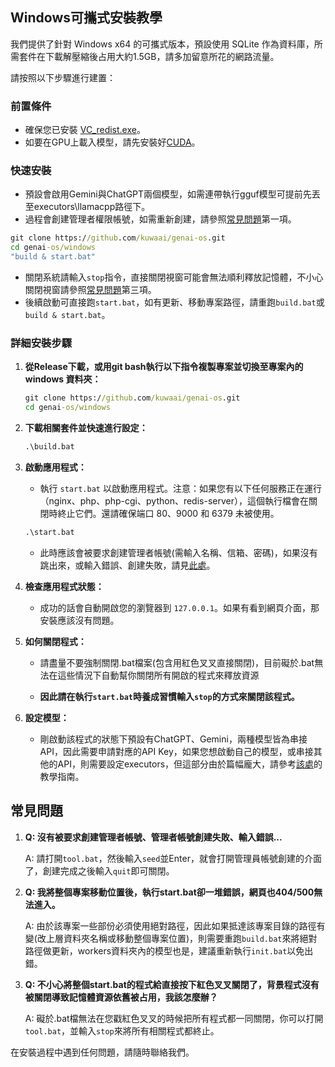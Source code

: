 ## Windows可攜式安裝教學

我們提供了針對 Windows x64 的可攜式版本，預設使用 SQLite 作為資料庫，所需套件在下載解壓縮後占用大約1.5GB，請多加留意所花的網路流量。

請按照以下步驟進行建置：

### 前置條件
- 確保您已安裝 [VC_redist.exe](https://learn.microsoft.com/zh-tw/cpp/windows/latest-supported-vc-redist?view=msvc-170)。
- 如要在GPU上載入模型，請先安裝好[CUDA](https://developer.nvidia.com/cuda-toolkit)。

### 快速安裝
- 預設會啟用Gemini與ChatGPT兩個模型，如需連帶執行gguf模型可提前先丟至executors\llamacpp路徑下。
- 過程會創建管理者權限帳號，如需重新創建，請參照[常見問題](#常見問題)第一項。
```bat
git clone https://github.com/kuwaai/genai-os.git
cd genai-os/windows
"build & start.bat"
```
- 關閉系統請輸入`stop`指令，直接關閉視窗可能會無法順利釋放記憶體，不小心關閉視窗請參照[常見問題](#常見問題)第三項。
- 後續啟動可直接跑`start.bat`，如有更新、移動專案路徑，請重跑`build.bat`或`build & start.bat`。

### 詳細安裝步驟

1. **從Release下載，或用git bash執行以下指令複製專案並切換至專案內的 windows 資料夾：**
   ```bat
   git clone https://github.com/kuwaai/genai-os.git
   cd genai-os/windows
   ```

2. **下載相關套件並快速進行設定：**
   ```bat
   .\build.bat
   ```

3. **啟動應用程式：**
   - 執行 `start.bat` 以啟動應用程式。注意：如果您有以下任何服務正在運行（nginx、php、php-cgi、python、redis-server），這個執行檔會在關閉時終止它們。還請確保端口 80、9000 和 6379 未被使用。
   ```bat
   .\start.bat
   ```
   - 此時應該會被要求創建管理者帳號(需輸入名稱、信箱、密碼)，如果沒有跳出來，或輸入錯誤、創建失敗，請見[此處](#常見問題)。

4. **檢查應用程式狀態：**
   - 成功的話會自動開啟您的瀏覽器到 `127.0.0.1`。如果有看到網頁介面，那安裝應該沒有問題。

5. **如何關閉程式：**
   - 請盡量不要強制關閉.bat檔案(包含用紅色叉叉直接關閉)，目前礙於.bat無法在這些情況下自動幫你關閉所有開啟的程式來釋放資源

   - **因此請在執行`start.bat`時養成習慣輸入`stop`的方式來關閉該程式。**

6. **設定模型：**
   - 剛啟動該程式的狀態下預設有ChatGPT、Gemini，兩種模型皆為串接API，因此需要申請對應的API Key，如果您想啟動自己的模型，或串接其他的API，則需要設定executors，但這部分由於篇幅龐大，請參考[該處](./executors/README_TW.md)的教學指南。

## 常見問題

1. **Q: 沒有被要求創建管理者帳號、管理者帳號創建失敗、輸入錯誤...**
   
   A: 請打開`tool.bat`，然後輸入`seed`並Enter，就會打開管理員帳號創建的介面了，創建完成之後輸入`quit`即可關閉。

2. **Q: 我將整個專案移動位置後，執行start.bat卻一堆錯誤，網頁也404/500無法進入。**

   A: 由於該專案一些部份必須使用絕對路徑，因此如果抵達該專案目錄的路徑有變(改上層資料夾名稱或移動整個專案位置)，則需要重跑`build.bat`來將絕對路徑做更新，workers資料夾內的模型也是，建議重新執行`init.bat`以免出錯。

3. **Q: 不小心將整個start.bat的程式給直接按下紅色叉叉關閉了，背景程式沒有被關閉導致記憶體資源依舊被占用，我該怎麼辦？**

   A: 礙於.bat檔無法在您戳紅色叉叉的時候把所有程式都一同關閉，你可以打開`tool.bat`，並輸入`stop`來將所有相關程式都終止。

在安裝過程中遇到任何問題，請隨時聯絡我們。